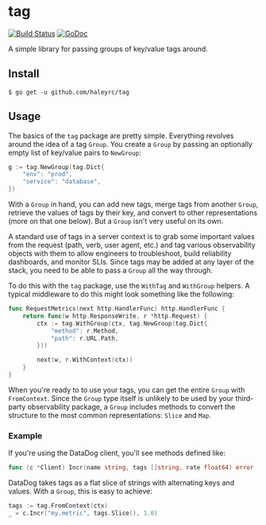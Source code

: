 # tag

[![Build Status](https://github.com/haleyrc/tag/actions/workflows/go.yml/badge.svg?branch=main)](https://github.com/haleyrc/tag/actions?query=branch%3Amain)
[![GoDoc](https://pkg.go.dev/badge/github.com/haleyrc/tag?status.svg)](https://pkg.go.dev/github.com/haleyrc/tag?tab=doc)

A simple library for passing groups of key/value tags around.

## Install

```
$ go get -u github.com/haleyrc/tag
```

## Usage

The basics of the `tag` package are pretty simple. Everything revolves around the idea of a tag `Group`. You create a `Group` by passing an optionally empty list of key/value pairs to `NewGroup`:

```go
g := tag.NewGroup(tag.Dict{
    "env": "prod",
    "service": "database",
})
```

With a `Group` in hand, you can add new tags, merge tags from another `Group`, retrieve the values of tags by their key, and convert to other representations (more on that one below). But a `Group` isn't very useful on its own.

A standard use of tags in a server context is to grab some important values from the request (path, verb, user agent, etc.) and tag various observability objects with them to allow engineers to troubleshoot, build reliability dashboards, and monitor SLIs. Since tags may be added at any layer of the stack, you need to be able to pass a `Group` all the way through.

To do this with the `tag` package, use the `WithTag` and `WithGroup` helpers. A
typical middleware to do this might look something like the following:

```go
func RequestMetrics(next http.HandlerFunc) http.HandlerFunc {
    return func(w http.ResponseWrite, r *http.Request) {
        ctx := tag.WithGroup(ctx, tag.NewGroup(tag.Dict{
            "method": r.Method,
            "path": r.URL.Path,
        }))

        next(w, r.WithContext(ctx))
    }
}
```

When you're ready to to use your tags, you can get the entire `Group` with `FromContext`. Since the `Group` type itself is unlikely to be used by your third-party observability package, a `Group` includes methods to convert the structure to the most common representations: `Slice` and `Map`.

### Example

If you're using the DataDog client, you'll see methods defined like:

```go
func (c *Client) Incr(name string, tags []string, rate float64) error
```

DataDog takes tags as a flat slice of strings with alternating keys and values. With a `Group`, this is easy to achieve:

```go
tags := tag.FromContext(ctx)
_ = c.Incr("my.metric", tags.Slice(), 1.0)
```
